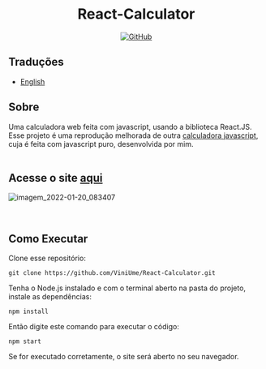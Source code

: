 # <div align="center">React-Calculator</div>

<div align="center"><a href="https://github.com/ViniUme/React-Calculator/blob/master/LICENSE"><img alt="GitHub" src="https://img.shields.io/github/license/ViniUme/React-Calculator?color=%231db954&style=for-the-badge"></a></div>

## Traduções

- [English](https://github.com/ViniUme/React-Calculator)


## Sobre
Uma calculadora web feita com javascript, usando a biblioteca React.JS. Esse projeto é uma reprodução melhorada de outra <a href="https://github.com/ViniUme/Calculator-JS">calculadora javascript</a>, cuja é feita com javascript puro, desenvolvida por mim.
<br><br>
## Acesse o site <a href="https://viniume.github.io/React-Calculator/">aqui</a>
![imagem_2022-01-20_083407](https://user-images.githubusercontent.com/66230638/150331208-d38d7c2d-d6fd-45f0-86b0-5da4ea0acf83.png)

<br>

## Como Executar
Clone esse repositório:

    git clone https://github.com/ViniUme/React-Calculator.git
    
Tenha o Node.js instalado e com o terminal aberto na pasta do projeto, instale as dependências:

    npm install
    
Então digite este comando para executar o código:

    npm start
    
Se for executado corretamente, o site será aberto no seu navegador.
